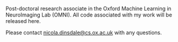Post-doctoral research associate in the Oxford Machine Learning in NeuroImaging Lab (OMNI). All code associated with my work will be released here. 

Please contact nicola.dinsdale@cs.ox.ac.uk with any questions.
